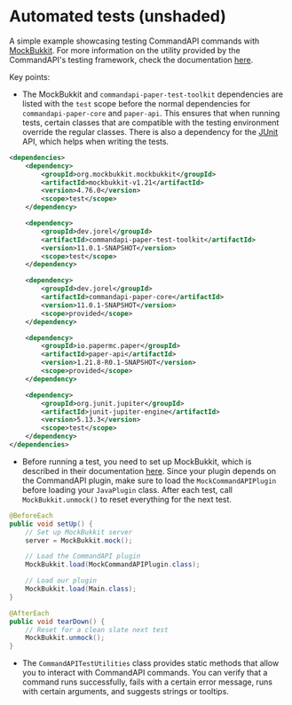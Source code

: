 # Automated tests (unshaded)

A simple example showcasing testing CommandAPI commands with [MockBukkit](https://github.com/MockBukkit/MockBukkit). For more information on the utility provided by the CommandAPI's testing framework, check the documentation [here](https://docs.commandapi.dev/test/intro).

Key points:

- The MockBukkit and `commandapi-paper-test-toolkit` dependencies are listed with the `test` scope before the normal dependencies for `commandapi-paper-core` and `paper-api`. This ensures that when running tests, certain classes that are compatible with the testing environment override the regular classes. There is also a dependency for the [JUnit](https://junit.org/junit5/) API, which helps when writing the tests.

```xml
<dependencies>
	<dependency>
		<groupId>org.mockbukkit.mockbukkit</groupId>
		<artifactId>mockbukkit-v1.21</artifactId>
		<version>4.76.0</version>
		<scope>test</scope>
	</dependency>

	<dependency>
		<groupId>dev.jorel</groupId>
		<artifactId>commandapi-paper-test-toolkit</artifactId>
		<version>11.0.1-SNAPSHOT</version>
		<scope>test</scope>
	</dependency>

	<dependency>
		<groupId>dev.jorel</groupId>
		<artifactId>commandapi-paper-core</artifactId>
		<version>11.0.1-SNAPSHOT</version>
		<scope>provided</scope>
	</dependency>

	<dependency>
		<groupId>io.papermc.paper</groupId>
		<artifactId>paper-api</artifactId>
		<version>1.21.8-R0.1-SNAPSHOT</version>
		<scope>provided</scope>
	</dependency>

	<dependency>
		<groupId>org.junit.jupiter</groupId>
		<artifactId>junit-jupiter-engine</artifactId>
		<version>5.13.3</version>
		<scope>test</scope>
	</dependency>
</dependencies>
```

- Before running a test, you need to set up MockBukkit, which is described in their documentation [here](https://mockbukkit.readthedocs.io/en/latest/first_tests.html#creating-the-test-class). Since your plugin depends on the CommandAPI plugin, make sure to load the `MockCommandAPIPlugin` before loading your `JavaPlugin` class. After each test, call `MockBukkit.unmock()` to reset everything for the next test.

```java
@BeforeEach
public void setUp() {
	// Set up MockBukkit server
	server = MockBukkit.mock();

	// Load the CommandAPI plugin
	MockBukkit.load(MockCommandAPIPlugin.class);

	// Load our plugin
	MockBukkit.load(Main.class);
}

@AfterEach
public void tearDown() {
	// Reset for a clean slate next test
	MockBukkit.unmock();
}
```

- The `CommandAPITestUtilities` class provides static methods that allow you to interact with CommandAPI commands. You can verify that a command runs successfully, fails with a certain error message, runs with certain arguments, and suggests strings or tooltips.
